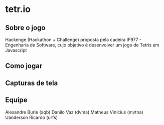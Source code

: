 # tetr.io

## Sobre o jogo
Hackenge (Hackathon + Challenge) proposta pela cadeira IF977 - Engenharia de Software, cujo objetivo é desenvolver um jogo de Tetris em Javascript

## Como jogar

## Capturas de tela

## Equipe

Alexandre Burle (aqb)
Danilo Vaz (dvma)
Matheus Vinícius (mvtna)
Uanderson Ricardo (urfs)
